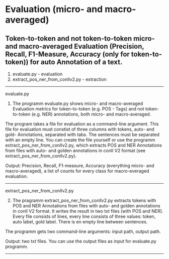 # Evaluation (micro- and macro-averaged)

Token-to-token and not token-to-token micro- and macro-averaged Evaluation (Precision, Recall, F1-Measure, Accuracy (only for token-to-token)) for auto Annotation of a text.
------------------------------------------------------------------------------------------------
1. evaluate.py - evaluation
2. extract_pos_ner_from_conllv2.py - extraction
------------------------------------------------------------------------------------------------
evaluate.py

1. The programm evaluate.py shows micro- and macro-averaged Evaluation metrics for token-to-token (e.g. POS - Tags) and not token-to-token (e.g. NER) annotations, both micro- and macro-averaged.

The program takes a file for evaluation as a command-line argument. 
This file for evaluation must constist of three columns with tokens, auto- and gold- Annotations, separated with tabs. The sentences must be separated with an empty line. You can create the file yourself or use the programm extract_pos_ner_from_conllv2.py, which extracts POS and NER Annotations from files with auto- and golden annotations in conll V2 format (see extract_pos_ner_from_conllv2.py).

Output: Precision, Recall, F1-measure, Accuracy (everything micro- and macro-averaged), a list of counts for every class for macro-everaged evaluation.  

------------------------------------------------------------------------------------------------
extract_pos_ner_from_conllv2.py

2. The pragramm extract_pos_ner_from_conllv2.py extracts tokens with POS and NER Annotations from files with auto- and golden annotations in conll V2 format. It writes the result in two txt files (with POS and NER). Every file consists of lines, every line consists of three values: token, auto label, gold label. There is en empty line between sentences.

The programm gets two command-line arguments: input path, output path.

Output: two txt files.
You can use the output files as input for evaluate.py programm.

------------------------------------------------------------------------------------------------

